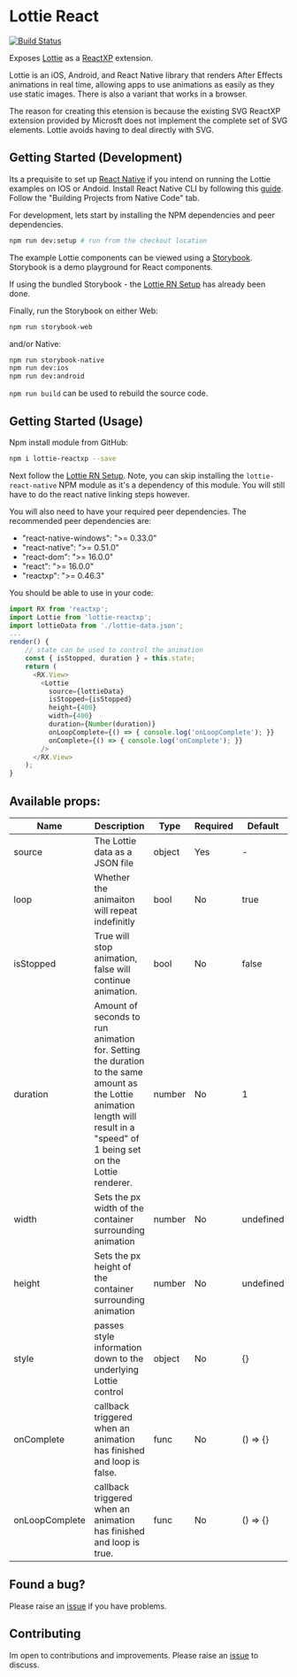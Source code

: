 # Lottie React

[![Build Status](https://circleci.com/gh/colmbrady/lottie-reactxp.svg?style=shield&circle-token=1ba254c5e6a14a24fb7d89baa497f50a2097a9b8f)](https://circleci.com/gh/colmbrady/lottie-reactxp/)

Exposes [Lottie](https://airbnb.design/lottie/) as a
[ReactXP](https://microsoft.github.io/reactxp/) extension.

Lottie is an iOS, Android, and React Native library that renders After Effects
animations in real time, allowing apps to use animations as easily as they use
static images. There is also a variant that works in a browser.

The reason for creating this etension is because the existing SVG ReactXP extension
provided by Microsft does not implement the complete set of SVG elements. Lottie avoids having to deal directly with SVG.

## Getting Started (Development)
Its a prequisite to set up [React Native](https://facebook.github.io/react-native/) if you intend on running the Lottie examples on IOS or Andoid. Install React Native CLI by following this [guide](https://facebook.github.io/react-native/doc/getting-started.html). Follow the "Building Projects from Native Code" tab.

For development, lets start by installing the NPM dependencies and peer dependencies.

```sh
npm run dev:setup # run from the checkout location
```

The example Lottie components can be viewed using a [Storybook](https://storybook.js.org/). Storybook is a demo playground for React components.

If using the bundled Storybook - the [Lottie RN Setup](http://airbnb.io/lottie/react-native/react-native.html) has already been done.

Finally, run the Storybook on either Web:

```sh
npm run storybook-web
```

and/or Native:

```sh
npm run storybook-native
npm run dev:ios
npm run dev:android
```

`npm run build` can be used to rebuild the source code.

## Getting Started (Usage)
Npm install module from GitHub:

```sh
npm i lottie-reactxp --save
```

Next follow the
[Lottie RN Setup](http://airbnb.io/lottie/react-native/react-native.html). Note, you can skip installing the `lottie-react-native` NPM module as it's a dependency of this module. You will still have to do the react native linking steps however.

You will also need to have your required peer dependencies. The recommended peer dependencies are:

- "react-native-windows": ">= 0.33.0"
- "react-native": ">= 0.51.0"
- "react-dom": ">= 16.0.0"
- "react": ">= 16.0.0"
- "reactxp": ">= 0.46.3"

You should be able to use in your code:

```javascript
import RX from 'reactxp';
import Lottie from 'lottie-reactxp';
import lottieData from './lottie-data.json';
...
render() {
    // state can be used to control the animation
    const { isStopped, duration } = this.state;
    return (
      <RX.View>
        <Lottie
          source={lottieData}
          isStopped={isStopped}
          height={400}
          width={400}
          duration={Number(duration)}
          onLoopComplete={() => { console.log('onLoopComplete'); }}
          onComplete={() => { console.log('onComplete'); }}
        />
      </RX.View>
    );
}
```

## Available props:

| Name           | Description                                                                                                                                                                    | Type   | Required | Default   |
| -------------- | ------------------------------------------------------------------------------------------------------------------------------------------------------------------------------ | ------ | -------- | --------- |
| source         | The Lottie data as a JSON file                                                                                                                                                 | object | Yes      | -         |
| loop           | Whether the animaiton will repeat indefinitly                                                                                                                                  | bool   | No       | true      |
| isStopped      | True will stop animation, false will continue animation.                                                                                                                       | bool   | No       | false     |
| duration       | Amount of seconds to run animation for. Setting the duration to the same amount as the Lottie animation length will result in a "speed" of 1 being set on the Lottie renderer. | number | No       | 1         |
| width          | Sets the px width of the container surrounding animation                                                                                                                       | number | No       | undefined |
| height         | Sets the px height of the container surrounding animation                                                                                                                      | number | No       | undefined |
| style          | passes style information down to the underlying Lottie control                                                                                                                 | object | No       | {}        |
| onComplete     | callback triggered when an animation has finished and loop is false.                                                                                                           | func   | No       | () => {}  |
| onLoopComplete | callback triggered when an animation has finished and loop is true.                                                                                                            | func   | No       | () => {}  |

## Found a bug?
Please raise an [issue](https://github.com/colmbrady/lottie-reactxp/issues) if you have problems.

## Contributing
Im open to contributions and improvements. Please raise an [issue](https://github.com/colmbrady/lottie-reactxp/issues) to discuss.
